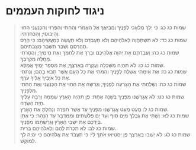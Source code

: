 # ניגוד לחוקות העממים

> שמות כג כג: כִּי יֵלֵךְ מַלְאָכִי לְפָנֶיךָ וֶהֱבִיאֲךָ אֶל הָאֱמֹרִי וְהַחִתִּי וְהַפְּרִזִּי וְהַכְּנַעֲנִי הַחִוִּי וְהַיְבוּסִי; וְהִכְחַדְתִּיו.  
> שמות כג כד: לֹא תִשְׁתַּחֲוֶה לֵאלֹהֵיהֶם וְלֹא תָעָבְדֵם וְלֹא תַעֲשֶׂה כְּמַעֲשֵׂיהֶם:  כִּי הָרֵס תְּהָרְסֵם וְשַׁבֵּר תְּשַׁבֵּר מַצֵּבֹתֵיהֶם.  
> שמות כג כה: וַעֲבַדְתֶּם אֵת יְהוָה אֱלֹהֵיכֶם וּבֵרַךְ אֶת לַחְמְךָ וְאֶת מֵימֶיךָ; וַהֲסִרֹתִי מַחֲלָה מִקִּרְבֶּךָ.  
> שמות כג כו: לֹא תִהְיֶה מְשַׁכֵּלָה וַעֲקָרָה בְּאַרְצֶךָ; אֶת מִסְפַּר יָמֶיךָ אֲמַלֵּא.  
> שמות כג כז: אֶת אֵימָתִי אֲשַׁלַּח לְפָנֶיךָ וְהַמֹּתִי אֶת כָּל הָעָם אֲשֶׁר תָּבֹא בָּהֶם; וְנָתַתִּי אֶת כָּל אֹיְבֶיךָ אֵלֶיךָ עֹרֶף.  
> שמות כג כח: וְשָׁלַחְתִּי אֶת הַצִּרְעָה לְפָנֶיךָ; וְגֵרְשָׁה אֶת הַחִוִּי אֶת הַכְּנַעֲנִי וְאֶת הַחִתִּי מִלְּפָנֶיךָ.  
> שמות כג כט: לֹא אֲגָרְשֶׁנּוּ מִפָּנֶיךָ בְּשָׁנָה אֶחָת:  פֶּן תִּהְיֶה הָאָרֶץ שְׁמָמָה וְרַבָּה עָלֶיךָ חַיַּת הַשָּׂדֶה.  
> שמות כג ל: מְעַט מְעַט אֲגָרְשֶׁנּוּ מִפָּנֶיךָ עַד אֲשֶׁר תִּפְרֶה וְנָחַלְתָּ אֶת הָאָרֶץ.  
> שמות כג לא: וְשַׁתִּי אֶת גְּבֻלְךָ מִיַּם סוּף וְעַד יָם פְּלִשְׁתִּים וּמִמִּדְבָּר עַד הַנָּהָר:  כִּי אֶתֵּן בְּיֶדְכֶם אֵת יֹשְׁבֵי הָאָרֶץ וְגֵרַשְׁתָּמוֹ מִפָּנֶיךָ.  
> שמות כג לב: לֹא תִכְרֹת לָהֶם וְלֵאלֹהֵיהֶם בְּרִית.  
> שמות כג לג: לֹא יֵשְׁבוּ בְּאַרְצְךָ פֶּן יַחֲטִיאוּ אֹתְךָ לִי:  כִּי תַעֲבֹד אֶת אֱלֹהֵיהֶם כִּי יִהְיֶה לְךָ לְמוֹקֵשׁ.   
 

